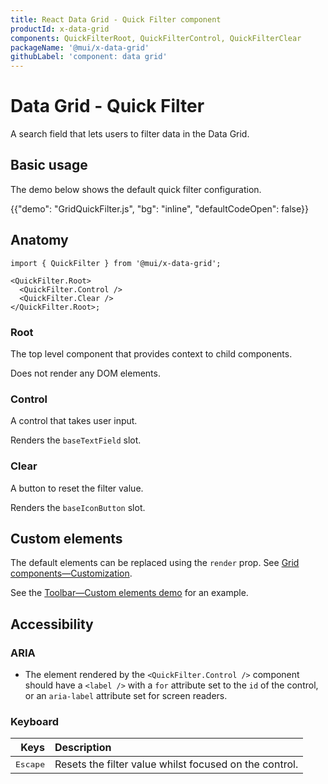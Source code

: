 ```yaml
---
title: React Data Grid - Quick Filter component
productId: x-data-grid
components: QuickFilterRoot, QuickFilterControl, QuickFilterClear
packageName: '@mui/x-data-grid'
githubLabel: 'component: data grid'
---
```


# Data Grid - Quick Filter

<p class="description">A search field that lets users to filter data in the Data Grid.</p>

## Basic usage

The demo below shows the default quick filter configuration.

{{"demo": "GridQuickFilter.js", "bg": "inline", "defaultCodeOpen": false}}

## Anatomy

```tsx
import { QuickFilter } from '@mui/x-data-grid';

<QuickFilter.Root>
  <QuickFilter.Control />
  <QuickFilter.Clear />
</QuickFilter.Root>;
```

### Root

The top level component that provides context to child components.

Does not render any DOM elements.

### Control

A control that takes user input.

Renders the `baseTextField` slot.

### Clear

A button to reset the filter value.

Renders the `baseIconButton` slot.

## Custom elements

The default elements can be replaced using the `render` prop. See [Grid components—Customization](/x/react-data-grid/components/overview/#customization).

See the [Toolbar—Custom elements demo](/x/react-data-grid/toolbar/#custom-elements) for an example.

## Accessibility

### ARIA

- The element rendered by the `<QuickFilter.Control />` component should have a `<label />` with a `for` attribute set to the `id` of the control, or an `aria-label` attribute set for screen readers.

### Keyboard

|                          Keys | Description                                            |
| ----------------------------: | :----------------------------------------------------- |
| <kbd class="key">Escape</kbd> | Resets the filter value whilst focused on the control. |
